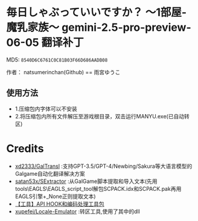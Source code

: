 # 毎日しゃぶっていいですか？ ～1部屋-魔乳家族～ gemini-2.5-pro-preview-06-05 翻译补丁

MD5: `8540D6C6761C0C81B03F66D686AADB08`

作者： natsumerinchan(Github) == 雨宮ゆうこ

## 使用方法
- 1.压缩包内字体可以不安装
- 2.将压缩包内所有文件解压至游戏根目录，双击运行MANYU.exe(已自动转区)

# Credits

- [xd2333/GalTransl](https://github.com/xd2333/GalTransl.git) :支持GPT-3.5/GPT-4/Newbing/Sakura等大语言模型的Galgame自动化翻译解决方案
- [satan53x/SExtractor](https://github.com/satan53x/SExtractor.git) :从GalGame脚本提取和导入文本(先用tools\EAGLS\EAGLS_script_tool解包SCPACK.idx和SCPACK.pak再用EAGLS引擎+_None正则提取文本)
- [【工具】API HOOK和编码处理工具包](https://www.ai2.moe/topic/29225-【工具】api-hook和编码处理工具包)
- [xupefei/Locale-Emulator](https://github.com/xupefei/Locale-Emulator.git) :转区工具,使用了其中的dll

